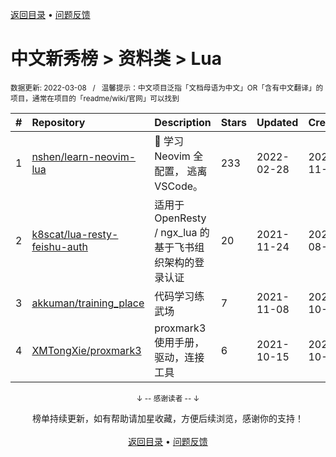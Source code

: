 <a href="https://gitee.com/GrowingGit/GitHub-Chinese-Top-Charts#github中文排行榜">返回目录</a> • <a href="/content/docs/feedback.md">问题反馈</a>

# 中文新秀榜 > 资料类 > Lua
<sub>数据更新: 2022-03-08&nbsp;&nbsp;&nbsp;/&nbsp;&nbsp;&nbsp;温馨提示：中文项目泛指「文档母语为中文」OR「含有中文翻译」的项目，通常在项目的「readme/wiki/官网」可以找到</sub>

|#|Repository|Description|Stars|Updated|Created|
|:-|:-|:-|:-|:-|:-|
|1|[nshen/learn-neovim-lua](https://github.com/nshen/learn-neovim-lua)|📜 学习 Neovim 全配置， 逃离 VSCode。|233|2022-02-28|2021-11-02|
|2|[k8scat/lua-resty-feishu-auth](https://github.com/k8scat/lua-resty-feishu-auth)|适用于 OpenResty / ngx_lua 的基于飞书组织架构的登录认证|20|2021-11-24|2021-08-11|
|3|[akkuman/training_place](https://github.com/akkuman/training_place)|代码学习练武场|7|2021-11-08|2021-10-28|
|4|[XMTongXie/proxmark3](https://github.com/XMTongXie/proxmark3)|proxmark3使用手册，驱动，连接工具|6|2021-10-15|2021-10-15|

<div align="center">
    <p><sub>↓ -- 感谢读者 -- ↓</sub></p>
    榜单持续更新，如有帮助请加星收藏，方便后续浏览，感谢你的支持！
</div>

<br/>

<div align="center"><a href="https://gitee.com/GrowingGit/GitHub-Chinese-Top-Charts#github中文排行榜">返回目录</a> • <a href="/content/docs/feedback.md">问题反馈</a></div>
